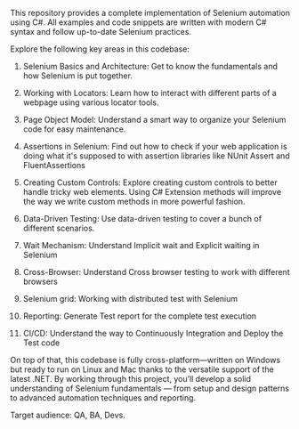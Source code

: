 This repository provides a complete implementation of Selenium automation using C#.
All examples and code snippets are written with modern C# syntax and follow up-to-date Selenium practices.

Explore the following key areas in this codebase:

1. Selenium Basics and Architecture: Get to know the fundamentals and how Selenium is put together.

2. Working with Locators: Learn how to interact with different parts of a webpage using various locator tools.

3. Page Object Model: Understand a smart way to organize your Selenium code for easy maintenance.

4. Assertions in Selenium: Find out how to check if your web application is doing what it's supposed to with assertion libraries like NUnit Assert and FluentAssertions

5. Creating Custom Controls: Explore creating custom controls to better handle tricky web elements. Using C# Extension methods will improve the way we write custom methods in more powerful fashion.

6. Data-Driven Testing: Use data-driven testing to cover a bunch of different scenarios.

7. Wait Mechanism: Understand Implicit wait and Explicit waiting in Selenium

8. Cross-Browser: Understand Cross browser testing to work with different browsers

9. Selenium grid: Working with distributed test with Selenium

10. Reporting: Generate Test report for the complete test execution

11. CI/CD: Understand the way to Continuously Integration and Deploy the Test code

On top of that, this codebase is fully cross-platform—written on Windows but ready to run on Linux and Mac thanks to the versatile support of the latest .NET. 
By working through this project, you’ll develop a solid understanding of Selenium fundamentals — from setup and design patterns to advanced automation techniques and reporting.

Target audience: QA, BA, Devs.
